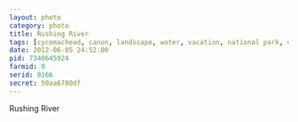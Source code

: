 ```yaml
---
layout: photo
category: photo
title: Rushing River
tags: [cycomachead, canon, landscape, water, vacation, national park, utah, nature, summer, rocks, river, Michael Ball, Canon 7D, Ef 24-70 f2.8L, Zion, ZNP, Zion National Park, Virgin, Virgin River, Temple, Sinawava, Temple of Sinawava, the narrows, narrows]
date: 2012-06-05 24:52:00
pid: 7340645924
farmid: 9
serid: 8166
secret: 50aa6780df
---
```


Rushing River
